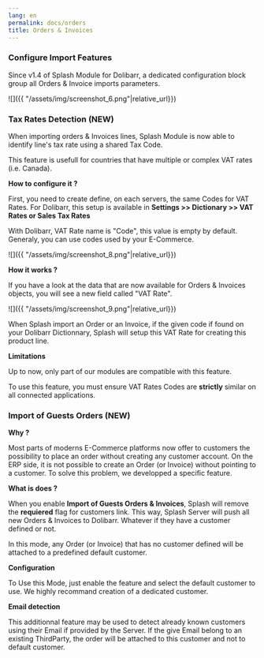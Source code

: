 ```yaml
---
lang: en
permalink: docs/orders
title: Orders & Invoices
---
```


### Configure Import Features 

Since v1.4 of Splash Module for Dolibarr, a dedicated configuration block group all Orders & Invoice imports parameters. 

![]({{ "/assets/img/screenshot_6.png"|relative_url}})

### Tax Rates Detection (NEW) 

When importing orders & Invoices lines, Splash Module is now able to identify line's tax rate using a shared Tax Code. 

This feature is usefull for countries that have multiple or complex VAT rates (i.e. Canada).

**How to configure it ?**
  
First, you need to create define, on each servers, the same Codes for VAT Rates. For Dolibarr, this setup is  available in **Settings >> Dictionary >> VAT Rates or Sales Tax Rates**  

With Dolibarr, VAT Rate name is "Code", this value is empty by default. Generaly, you can use codes used by your E-Commerce.  

![]({{ "/assets/img/screenshot_8.png"|relative_url}})

**How it works ?**

If you have a look at the data that are now available for Orders & Invoices objects, you will see a new field called "VAT Rate". 

![]({{ "/assets/img/screenshot_9.png"|relative_url}})

When Splash import an Order or an Invoice, if the given code if found on your Dolibarr Dictionnary, Splash will setup this VAT Rate for creating this product line. 

**Limitations**

Up to now, only part of our modules are compatible with this feature.

To use this feature, you must ensure VAT Rates Codes are **strictly** similar on all connected applications.


### Import of Guests Orders (NEW)

**Why ?**

Most parts of moderns E-Commerce platforms now offer to customers the possibility to place an order without creating any customer account.
On the ERP side, it is not possible to create an Order (or Invoice) without pointing to a customer. 
To solve this problem, we developped a specific feature. 

**What is does ?**

When you enable **Import of Guests Orders & Invoices**, Splash will remove the **requiered** flag for customers link. This way, Splash Server will push all new Orders & Invoices to Dolibarr.
Whatever if they have a customer defined or not.

In this mode, any Order (or Invoice) that has no customer defined will be attached to a predefined default customer.

**Configuration**

To Use this Mode, just enable the feature and select the default customer to use. We highly recommand creation of a dedicated customer.

**Email detection**

This additionnal feature may be used to detect already known customers using their Email if provided by the Server. 
If the give Email belong to an existing ThirdParty, the order will be attached to this customer and not to default customer. 
 

